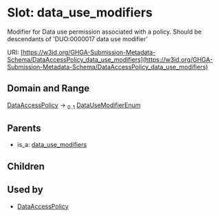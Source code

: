 
# Slot: data_use_modifiers


Modifier for Data use permission associated with a policy. Should be descendants of 'DUO:0000017 data use modifier'

URI: [https://w3id.org/GHGA-Submission-Metadata-Schema/DataAccessPolicy_data_use_modifiers](https://w3id.org/GHGA-Submission-Metadata-Schema/DataAccessPolicy_data_use_modifiers)


## Domain and Range

[DataAccessPolicy](DataAccessPolicy.md) &#8594;  <sub>0..1</sub> [DataUseModifierEnum](DataUseModifierEnum.md)

## Parents

 *  is_a: [data_use_modifiers](data_use_modifiers.md)

## Children


## Used by

 * [DataAccessPolicy](DataAccessPolicy.md)
